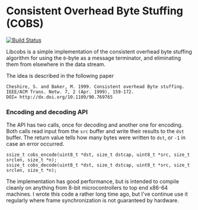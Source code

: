 # Consistent Overhead Byte Stuffing (COBS)

[![Build Status](https://travis-ci.org/aki5/libcobs.svg?branch=master)](https://travis-ci.org/aki5/libcobs)

Libcobs is a simple implementation of the consistent overhead byte stuffing algorithm for using the `0`-byte as a message terminator, and eliminating them from elsewhere in the data stream.

The idea is described in the following paper

```
Cheshire, S. and Baker, M. 1999. Consistent overhead Byte stuffing.
IEEE/ACM Trans. Netw. 7, 2 (Apr. 1999), 159-172.
DOI= http://dx.doi.org/10.1109/90.769765
```

### Encoding and decoding API

The API has two calls, once for decoding and another one for encoding.
Both calls read input from the `src` buffer and write their results to the `dst` buffer. The return value tells how many bytes were written to `dst`, or `-1` in case an error occurred.

```
ssize_t cobs_encode(uint8_t *dst, size_t dstcap, uint8_t *src, size_t srclen, size_t *n);
ssize_t cobs_decode(uint8_t *dst, size_t dstcap, uint8_t *src, size_t srclen, size_t *n);
```

The implementation has good performance, but is intended to compile cleanly on anything from 8-bit microcontrollers to top end x86-64 machines. I wrote this code a rather long time ago, but I've continue use it regularly where frame synchronization is not guaranteed by hardware.